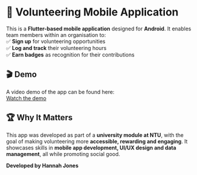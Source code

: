 # 🤝 Volunteering Mobile Application  

This is a **Flutter-based mobile application** designed for **Android**. It enables team members within an organisation to:  
✅ **Sign up** for volunteering opportunities  
✅ **Log and track** their volunteering hours  
✅ **Earn badges** as recognition for their contributions  

## 🎬 Demo  
A video demo of the app can be found here:  
[Watch the demo](https://vimeo.com/1063886530?share=copy)  

## 🏆 Why It Matters  
This app was developed as part of a **university module at NTU**, with the goal of making volunteering more **accessible, rewarding and engaging**. It showcases skills in **mobile app development, UI/UX design and data management**, all while promoting social good.  

**Developed by Hannah Jones**  
